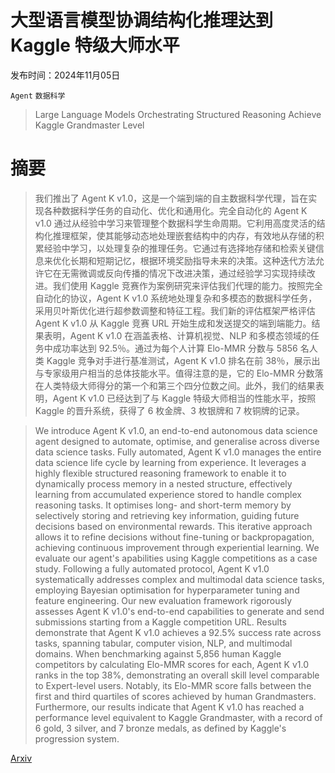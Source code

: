 # 大型语言模型协调结构化推理达到 Kaggle 特级大师水平

发布时间：2024年11月05日

`Agent` `数据科学`

> Large Language Models Orchestrating Structured Reasoning Achieve Kaggle Grandmaster Level

# 摘要

> 我们推出了 Agent K v1.0，这是一个端到端的自主数据科学代理，旨在实现各种数据科学任务的自动化、优化和通用化。完全自动化的 Agent K v1.0 通过从经验中学习来管理整个数据科学生命周期。它利用高度灵活的结构化推理框架，使其能够动态地处理嵌套结构中的内存，有效地从存储的积累经验中学习，以处理复杂的推理任务。它通过有选择地存储和检索关键信息来优化长期和短期记忆，根据环境奖励指导未来的决策。这种迭代方法允许它在无需微调或反向传播的情况下改进决策，通过经验学习实现持续改进。我们使用 Kaggle 竞赛作为案例研究来评估我们代理的能力。按照完全自动化的协议，Agent K v1.0 系统地处理复杂和多模态的数据科学任务，采用贝叶斯优化进行超参数调整和特征工程。我们新的评估框架严格评估 Agent K v1.0 从 Kaggle 竞赛 URL 开始生成和发送提交的端到端能力。结果表明，Agent K v1.0 在涵盖表格、计算机视觉、NLP 和多模态领域的任务中成功率达到 92.5％。通过为每个人计算 Elo-MMR 分数与 5856 名人类 Kaggle 竞争对手进行基准测试，Agent K v1.0 排名在前 38％，展示出与专家级用户相当的总体技能水平。值得注意的是，它的 Elo-MMR 分数落在人类特级大师得分的第一个和第三个四分位数之间。此外，我们的结果表明，Agent K v1.0 已经达到了与 Kaggle 特级大师相当的性能水平，按照 Kaggle 的晋升系统，获得了 6 枚金牌、3 枚银牌和 7 枚铜牌的记录。

> We introduce Agent K v1.0, an end-to-end autonomous data science agent designed to automate, optimise, and generalise across diverse data science tasks. Fully automated, Agent K v1.0 manages the entire data science life cycle by learning from experience. It leverages a highly flexible structured reasoning framework to enable it to dynamically process memory in a nested structure, effectively learning from accumulated experience stored to handle complex reasoning tasks. It optimises long- and short-term memory by selectively storing and retrieving key information, guiding future decisions based on environmental rewards. This iterative approach allows it to refine decisions without fine-tuning or backpropagation, achieving continuous improvement through experiential learning. We evaluate our agent's apabilities using Kaggle competitions as a case study. Following a fully automated protocol, Agent K v1.0 systematically addresses complex and multimodal data science tasks, employing Bayesian optimisation for hyperparameter tuning and feature engineering. Our new evaluation framework rigorously assesses Agent K v1.0's end-to-end capabilities to generate and send submissions starting from a Kaggle competition URL. Results demonstrate that Agent K v1.0 achieves a 92.5\% success rate across tasks, spanning tabular, computer vision, NLP, and multimodal domains. When benchmarking against 5,856 human Kaggle competitors by calculating Elo-MMR scores for each, Agent K v1.0 ranks in the top 38\%, demonstrating an overall skill level comparable to Expert-level users. Notably, its Elo-MMR score falls between the first and third quartiles of scores achieved by human Grandmasters. Furthermore, our results indicate that Agent K v1.0 has reached a performance level equivalent to Kaggle Grandmaster, with a record of 6 gold, 3 silver, and 7 bronze medals, as defined by Kaggle's progression system.

[Arxiv](https://arxiv.org/abs/2411.03562)